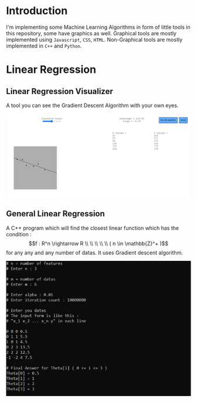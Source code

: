 # Introduction
I'm implementing some Machine Learning Algorithms in form of little tools in this repository, some have graphics as well.
Graphical tools are mostly implemented using `Javascript`, `CSS`, `HTML`.
Non-Graphical tools are mostly implemented in `C++` and `Python`.

# Linear Regression
## Linear Regression Visualizer
A tool you can see the Gradient Descent Algorithm with your own eyes.

![Linear Regression Visualizer](https://github.com/Danial-Hosseintabar/ML-Algorithms/blob/main/Documents/images/LinearRegressionVisualizer.png)
## General Linear Regression
A C++ program which will find the closest linear function which has the condition : $$f : R^n \rightarrow R \\ \\ \\ \\ \\ ( n \in \mathbb{Z}^+ )$$ for any any and any number of datas. It uses Gradient descent algorithm.

![General Linear Regression](https://github.com/Danial-Hosseintabar/ML-Algorithms/blob/main/Documents/images/GeneralLinearRegression.JPG)
